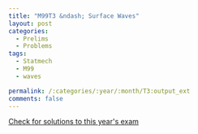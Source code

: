 ```yaml
---
title: "M99T3 &ndash; Surface Waves"
layout: post
categories:
  - Prelims
  - Problems
tags:
  - Statmech
  - M99
  - waves

permalink: /:categories/:year/:month/T3:output_ext
comments: false
---
```

<object data="1999M3T.pdf" type="application/pdf" width="100%" height="500"></object>
<div class="message"><a href='https://princetonprelim.com/prelim/3/'>Check for solutions to this year's exam</a></div>